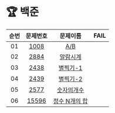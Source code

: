 # 🏆 백준
| 순번 | 문제번호 | 문제이름 | FAIL|
| :---:  |:---: | :---: | :---:|
| 01| [1008](https://www.acmicpc.net/problem/1008)   | [A/B](https://github.com/suyyeon/Algorithm_problem/blob/main/BaekJoon/AB.java)    |
| 02| [2884](https://www.acmicpc.net/problem/2884)   | [알람시계](https://github.com/suyyeon/Algorithm_problem/blob/main/BaekJoon/%EC%95%8C%EB%9E%8C%EC%8B%9C%EA%B3%84.java)
| 03| [2438](https://www.acmicpc.net/problem/2438)|[별찍기-1](https://github.com/suyyeon/Algorithm_problem/blob/main/BaekJoon/%EB%B3%84%EC%B0%8D%EA%B8%B0_1.java)
| 04| [2439](https://www.acmicpc.net/problem/2439)|[별찍기-2](https://github.com/suyyeon/Algorithm_problem/tree/main/BaekJoon/%EB%B3%84%EC%B0%8D%EA%B8%B0-2)
| 05| [2577](https://www.acmicpc.net/problem/2577)|[숫자의개수](https://github.com/suyyeon/Algorithm_problem/tree/main/BaekJoon/%EC%88%AB%EC%9E%90%EC%9D%98%EA%B0%9C%EC%88%98)
| 06| [15596](https://www.acmicpc.net/problem/15596)|[정수 N개의 합](https://github.com/suyyeon/Algorithm_problem/blob/main/BaekJoon/Test.java)
